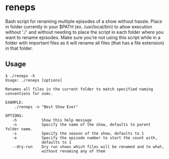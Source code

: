 # reneps
Bash script for renaming multiple episodes of a show without hassle. Place in folder currently in your $PATH (ex. /usr/local/bin) to allow execution without './' and without needing to place the script in each folder where you want to rename episodes. Make sure you're not using this script while in a folder with important files as it will rename all files (that has a file extension) in that folder.

## Usage
```
$ ./reneps -h
Usage: ./reneps [options]

Renames all files in the current folder to match specified naming conventions for osmc.

EXAMPLE:
    ./reneps -n "Best Show Ever"

OPTIONS:
   -h           Show this help message
   -n           Specify the name of the show, defaults to parent folder name.
   -s           Specify the season of the show, defaults to 1
   -e           Specify the episode number to start the count with,
                defaults to 1
   --dry-run    Dry run shows which files will be renamed and to what,
                without renaming any of them
```

